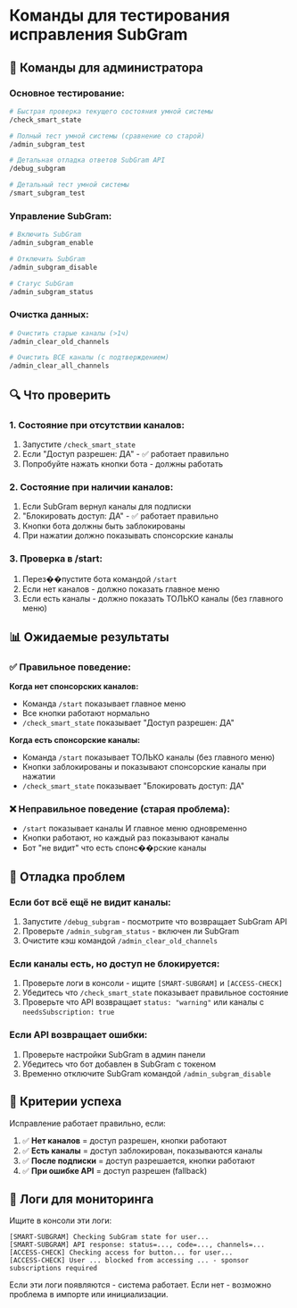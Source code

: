 # Команды для тестирования исправления SubGram

## 🧪 Команды для администратора

### Основное тестирование:
```bash
# Быстрая проверка текущего состояния умной системы
/check_smart_state

# Полный тест умной системы (сравнение со старой)
/admin_subgram_test

# Детальная отладка ответов SubGram API
/debug_subgram

# Детальный тест умной системы
/smart_subgram_test
```

### Управление SubGram:
```bash
# Включить SubGram
/admin_subgram_enable

# Отключить SubGram
/admin_subgram_disable

# Статус SubGram
/admin_subgram_status
```

### Очистка данных:
```bash
# Очистить старые каналы (>1ч)
/admin_clear_old_channels

# Очистить ВСЕ каналы (с подтверждением)
/admin_clear_all_channels
```

## 🔍 Что проверить

### 1. Состояние при отсутствии каналов:
1. Запустите `/check_smart_state`
2. Если "Доступ разрешен: ДА" - ✅ работает правильно
3. Попробуйте нажать кнопки бота - должны работать

### 2. Состояние при наличии каналов:
1. Если SubGram вернул каналы для подписки
2. "Блокировать доступ: ДА" - ✅ работает правильно  
3. Кнопки бота должны быть заблокированы
4. При нажатии должно показывать спонсорские каналы

### 3. Проверка в /start:
1. Перез��пустите бота командой `/start`
2. Если нет каналов - должно показать главное меню
3. Если есть каналы - должно показать ТОЛЬКО каналы (без главного меню)

## 📊 Ожидаемые результаты

### ✅ Правильное поведение:

**Когда нет спонсорских каналов:**
- Команда `/start` показывает главное меню
- Все кнопки работают нормально
- `/check_smart_state` показывает "Доступ разрешен: ДА"

**Когда есть спонсорские каналы:**
- Команда `/start` показывает ТОЛЬКО каналы (без главного меню)
- Кнопки заблокированы и показывают спонсорские каналы при нажатии
- `/check_smart_state` показывает "Блокировать доступ: ДА"

### ❌ Неправильное поведение (старая проблема):
- `/start` показывает каналы И главное меню одновременно
- Кнопки работают, но каждый раз показывают каналы
- Бот "не видит" что есть спонс��рские каналы

## 🐛 Отладка проблем

### Если бот всё ещё не видит каналы:
1. Запустите `/debug_subgram` - посмотрите что возвращает SubGram API
2. Проверьте `/admin_subgram_status` - включен ли SubGram
3. Очистите кэш командой `/admin_clear_old_channels`

### Если каналы есть, но доступ не блокируется:
1. Проверьте логи в консоли - ищите `[SMART-SUBGRAM]` и `[ACCESS-CHECK]`
2. Убедитесь что `/check_smart_state` показывает правильное состояние
3. Проверьте что API возвращает `status: "warning"` или каналы с `needsSubscription: true`

### Если API возвращает ошибки:
1. Проверьте настройки SubGram в админ панели
2. Убедитесь что бот добавлен в SubGram с токеном
3. Временно отключите SubGram командой `/admin_subgram_disable`

## 🎯 Критерии успеха

Исправление работает правильно, если:

1. ✅ **Нет каналов** = доступ разрешен, кнопки работают
2. ✅ **Есть каналы** = доступ заблокирован, показываются каналы
3. ✅ **После подписки** = доступ разрешается, кнопки работают
4. ✅ **При ошибке API** = доступ разрешен (fallback)

## 📝 Логи для мониторинга

Ищите в консоли эти логи:
```
[SMART-SUBGRAM] Checking SubGram state for user...
[SMART-SUBGRAM] API response: status=..., code=..., channels=...
[ACCESS-CHECK] Checking access for button... for user...
[ACCESS-CHECK] User ... blocked from accessing ... - sponsor subscriptions required
```

Если эти логи появляются - система работает. Если нет - возможно проблема в импорте или инициализации.
